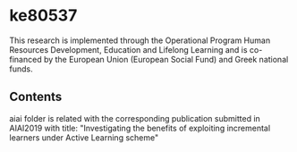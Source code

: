 # ke80537

This research is implemented through the Operational Program Human Resources Development, Education and Lifelong Learning and is co-financed by the European Union (European Social Fund) and Greek national funds.


## Contents
aiai folder is related with the corresponding publication submitted in AIAI2019 with title: 
"Investigating the benefits of exploiting incremental learners under Active Learning scheme"
